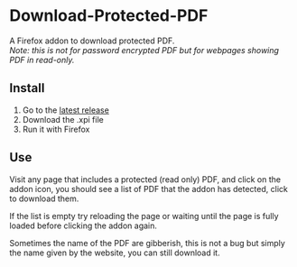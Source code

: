# Download-Protected-PDF
A Firefox addon to download protected PDF.  
*Note: this is not for password encrypted PDF but for webpages showing PDF in read-only.*

## Install

1. Go to the [latest release](https://github.com/Inspirateur/Download-Protected-PDF/releases/latest)
2. Download the .xpi file
3. Run it with Firefox

## Use

Visit any page that includes a protected (read only) PDF, and click on the addon icon, 
you should see a list of PDF that the addon has detected, click to download them.

If the list is empty try reloading the page or waiting until the page is fully loaded before clicking the addon again.

Sometimes the name of the PDF are gibberish, this is not a bug but simply the name given by the website, you can still download it.

